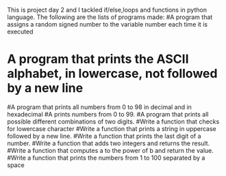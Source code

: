 This is project day 2 and I tackled if/else,loops and functions in python language.
The following are the lists of programs made:
#A program that assigns a random signed number to the variable number each time it is executed
# A program that prints the ASCII alphabet, in lowercase, not followed by a new line
#A program that prints all numbers from 0 to 98 in decimal and in hexadecimal
#A prints numbers from 0 to 99.
#A program that prints all possible different combinations of two digits.
#Write a function that checks for lowercase character
#Write a function that prints a string in uppercase followed by a new line.
#Write a function that prints the last digit of a number.
#Write a function that adds two integers and returns the result.
#Write a function that computes a to the power of b and return the value.
#Write a function that prints the numbers from 1 to 100 separated by a space
